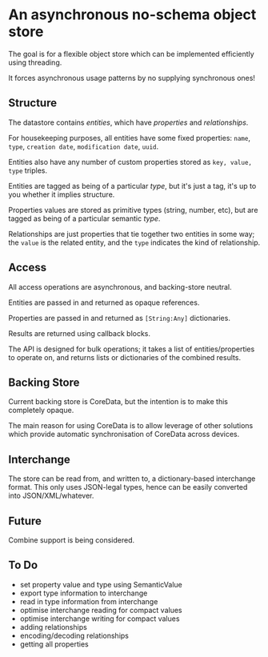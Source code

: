 #  An asynchronous no-schema object store

The goal is for a flexible object store which can be implemented efficiently using threading. 

It forces asynchronous usage patterns by no supplying synchronous ones! 

## Structure

The datastore contains *entities*, which have *properties* and *relationships*.

For housekeeping purposes, all entities have some fixed properties: `name`, `type`, `creation date`, `modification date`, `uuid`.

Entities also have any number of custom properties stored as `key, value, type` triples. 

Entities are tagged as being of a particular *type*, but it's just a tag, it's up to you whether it implies structure.

Properties values are stored as primitive types (string, number, etc), but are tagged as being of a particular semantic *type*. 

Relationships are just properties that tie together two entities in some way; the `value` is the related entity, and the `type` indicates the kind of relationship.

## Access

All access operations are asynchronous, and backing-store neutral.

Entities are passed in and returned as opaque references. 

Properties are passed in and returned as `[String:Any]` dictionaries. 

Results are returned using callback blocks.

The API is designed for bulk operations; it takes a list of entities/properties to operate on, and returns lists or dictionaries of the combined results. 

## Backing Store

Current backing store is CoreData, but the intention is to make this completely opaque.

The main reason for using CoreData is to allow leverage of other solutions which provide automatic synchronisation of CoreData across devices.

## Interchange

The store can be read from, and written to, a dictionary-based interchange format. This only uses JSON-legal types, hence can be easily converted into JSON/XML/whatever.

## Future

Combine support is being considered.

## To Do

- set property value and type using SemanticValue
- export type information to interchange
- read in type information from interchange
- optimise interchange reading for compact values
- optimise interchange writing for compact values
- adding relationships
- encoding/decoding relationships
- getting all properties
